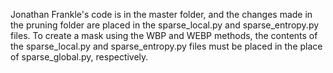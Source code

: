 Jonathan Frankle's code is in the master folder, and the changes made in the pruning folder are placed in the sparse_local.py and sparse_entropy.py files. To create a mask using the WBP and WEBP methods, the contents of the sparse_local.py and sparse_entropy.py files must be placed in the place of sparse_global.py, respectively.
